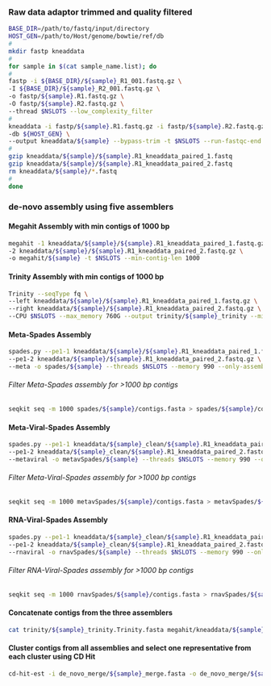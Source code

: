 ### Raw data adaptor trimmed and quality filtered 
```sh
BASE_DIR=/path/to/fastq/input/directory
HOST_GEN=/path/to/Host/genome/bowtie/ref/db
#
mkdir fastp kneaddata
#
for sample in $(cat sample_name.list); do
#
fastp -i ${BASE_DIR}/${sample}_R1_001.fastq.gz \
-I ${BASE_DIR}/${sample}_R2_001.fastq.gz \
-o fastp/${sample}.R1.fastq.gz \
-O fastp/${sample}.R2.fastq.gz \
--thread $NSLOTS --low_complexity_filter
#
kneaddata -i fastp/${sample}.R1.fastq.gz -i fastp/${sample}.R2.fastq.gz \
-db ${HOST_GEN} \
--output kneaddata/${sample} --bypass-trim -t $NSLOTS --run-fastqc-end
#
gzip kneaddata/${sample}/${sample}.R1_kneaddata_paired_1.fastq
gzip kneaddata/${sample}/${sample}.R1_kneaddata_paired_2.fastq
rm kneaddata/${sample}/*.fastq
#
done
```

### de-novo assembly using five assemblers
#### Megahit Assembly with min contigs of 1000 bp
```sh
megahit -1 kneaddata/${sample}/${sample}.R1_kneaddata_paired_1.fastq.gz \
-2 kneaddata/${sample}/${sample}.R1_kneaddata_paired_2.fastq.gz \
-o megahit/${sample} -t $NSLOTS --min-contig-len 1000
```
#### Trinity Assembly with min contigs of 1000 bp
```sh
Trinity --seqType fq \
--left kneaddata/${sample}/${sample}.R1_kneaddata_paired_1.fastq.gz \
--right kneaddata/${sample}/${sample}.R1_kneaddata_paired_2.fastq.gz \
--CPU $NSLOTS --max_memory 760G --output trinity/${sample}_trinity --min_contig_length 1000
```
#### Meta-Spades Assembly
```sh
spades.py --pe1-1 kneaddata/${sample}/${sample}.R1_kneaddata_paired_1.fastq.gz \
--pe1-2 kneaddata/${sample}/${sample}.R1_kneaddata_paired_2.fastq.gz \
--meta -o spades/${sample} --threads $NSLOTS --memory 990 --only-assembler
```
###### Filter Meta-Spades assembly for >1000 bp contigs
```sh
seqkit seq -m 1000 spades/${sample}/contigs.fasta > spades/${sample}/contigs_1000.fasta
```
#### Meta-Viral-Spades Assembly
```sh
spades.py --pe1-1 kneaddata/${sample}_clean/${sample}.R1_kneaddata_paired_1.fastq.gz \
--pe1-2 kneaddata/${sample}_clean/${sample}.R1_kneaddata_paired_2.fastq.gz \
--metaviral -o metavSpades/${sample} --threads $NSLOTS --memory 990 --only-assembler
```
###### Filter Meta-Viral-Spades assembly for >1000 bp contigs
```sh
seqkit seq -m 1000 metavSpades/${sample}/contigs.fasta > metavSpades/${sample}/contigs_1000.fasta
```
#### RNA-Viral-Spades Assembly
```sh
spades.py --pe1-1 kneaddata/${sample}_clean/${sample}.R1_kneaddata_paired_1.fastq.gz \
--pe1-2 kneaddata/${sample}_clean/${sample}.R1_kneaddata_paired_2.fastq.gz \
--rnaviral -o rnavSpades/${sample} --threads $NSLOTS --memory 990 --only-assembler
```
###### Filter RNA-Viral-Spades assembly for >1000 bp contigs
```sh
seqkit seq -m 1000 rnavSpades/${sample}/contigs.fasta > rnavSpades/${sample}/contigs_1000.fasta
```
#### Concatenate contigs from the three assemblers
```sh
cat trinity/${sample}_trinity.Trinity.fasta megahit/kneaddata/${sample}/final.contigs.fa spades/${sample}/contigs_1000.fasta > de_novo_merge/${sample}_merge.fasta
```
#### Cluster contigs from all assemblies and select one representative from each cluster using CD Hit
```sh
cd-hit-est -i de_novo_merge/${sample}_merge.fasta -o de_novo_merge/${sample}_CD_HIT_c95.fasta -c 0.95 -n 10 -d 0 -M 0 -T $NSLOTS
```
